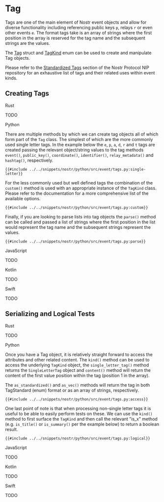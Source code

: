 # Tag

Tags are one of the main element of Nostr event objects and allow for diverse functionality including referencing public keys `p`, relays `r` or even other events `e`. The format tags take is an array of strings where the first position in the array is reserved for the tag name and the subsequent strings are the values.

The [Tag](https://docs.rs/nostr/latest/nostr/event/tag/struct.Tag.html) struct and [TagKind](https://docs.rs/nostr/latest/nostr/event/tag/kind/enum.TagKind.html) enum can be used to create and manipulate Tag objects. 

Please refer to the [Standardized Tags](https://github.com/nostr-protocol/nips/tree/master) section of the Nostr Protocol NIP repository for an exhaustive list of tags and their related uses within event kinds.

## Creating Tags

<custom-tabs category="lang">

<div slot="title">Rust</div>
<section>

TODO

</section>

<div slot="title">Python</div>
<section>

There are multiple methods by which we can create tag objects all of which form part of the `Tag` class. The simplest of which are the more commonly used single letter tags. In the example below the `e`, `p`, `a`, `d`, `r` and `t` tags are created passing the relevant object/string values to the tag methods `event()`, `public_key()`, `coordinate()`, `identifier()`, `relay_metadata()` and `hashtag()`, respectively.

```python,ignore
{{#include ../../snippets/nostr/python/src/event/tags.py:single-letter}}
```

For the less commonly used but well defined tags the combination of the `custom()` method is used with an appropriate instance of the `TagKind` class. Please refer to the documentation for a more comprehensive list of the available options.

```python,ignore
{{#include ../../snippets/nostr/python/src/event/tags.py:custom}}
```

Finally, if you are looking to parse lists into tag objects the `parse()` method can be called and passed a list of strings where the first position in the list would represent the tag name and the subsequent strings represent the values. 

```python,ignore
{{#include ../../snippets/nostr/python/src/event/tags.py:parse}}
```

</section>

<div slot="title">JavaScript</div>
<section>

TODO

</section>

<div slot="title">Kotlin</div>
<section>

TODO

</section>

<div slot="title">Swift</div>
<section>

TODO

</section>
</custom-tabs>

## Serializing and Logical Tests

<custom-tabs category="lang">

<div slot="title">Rust</div>
<section>

TODO

</section>

<div slot="title">Python</div>
<section>

Once you have a Tag object, it is relatively straight forward to access the attributes and other related content. The `kind()` method can be used to access the underlying `TagKind` object, the `single_letter_tag()` method returns the `SingleLetterTag` object and `content()` method will return the content of the first value position within the tag (position 1 in the array). 

The `as_standardized()` and `as_vec()` methods will return the tag in both TagStandard (enum) format or as an array of strings, respectively. 

```python,ignore
{{#include ../../snippets/nostr/python/src/event/tags.py:access}}
```

One last point of note is that when processing non-single letter tags it is useful to be able to easily perform tests on these. We can use the `kind()` method to first surface the `TagKind` and then call the relevant "is_x" method (e.g. `is_title()` or `is_summary()` per the example below) to return a boolean result.

```python,ignore
{{#include ../../snippets/nostr/python/src/event/tags.py:logical}}
```

</section>

<div slot="title">JavaScript</div>
<section>

TODO

</section>

<div slot="title">Kotlin</div>
<section>

TODO

</section>

<div slot="title">Swift</div>
<section>

TODO

</section>
</custom-tabs>
